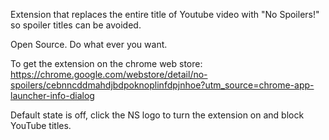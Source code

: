 Extension that replaces the entire title of Youtube video with "No Spoilers!" so spoiler titles can be avoided. 

Open Source. Do what ever you want. 

To get the extension on the chrome web store: https://chrome.google.com/webstore/detail/no-spoilers/cebnncddmahdjbdpoknoplinfdpjnhoe?utm_source=chrome-app-launcher-info-dialog

Default state is off, click the NS logo to turn the extension on and block YouTube titles.
